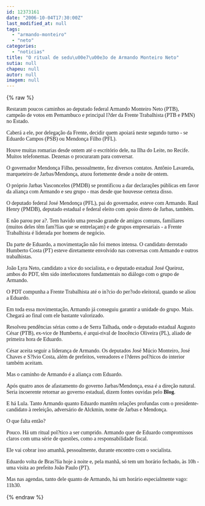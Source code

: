 ```yaml
---
id: 12373161
date: "2006-10-04T17:30:00Z"
last_modified_at: null
tags:
  - "armando-monteiro"
  - "neto"
categories:
  - "noticias"
title: "O ritual de sedu\u00e7\u00e3o de Armando Monteiro Neto"
sutia: null
chapeu: null
autor: null
imagem: null
---
```

{% raw %}
<p><P><FONT face=Verdana>Restaram poucos caminhos ao deputado federal Armando Monteiro Neto (PTB), campeão de votos em Pernambuco e principal l?der da Frente Trabalhista (PTB e PMN) no Estado.</FONT></P></p>
<p><P><FONT face=Verdana>Caberá a ele, por delegação da Frente, decidir quem apoiará neste segundo turno - se Eduardo Campos (PSB) ou Mendonça Filho (PFL).</FONT></P></p>
<p><P><FONT face=Verdana>Houve muitas romarias desde ontem até o escritório dele, na Ilha do Leite, no Recife. Muitos telefonemas. Dezenas o procuraram para conversar.</FONT></P></p>
<p><P><FONT face=Verdana>O governador Mendonça Filho, pessoalmente, fez diversos contatos. Antônio Lavareda, marqueteiro de Jarbas/Mendonça, atuou fortemente desde a noite de ontem.</FONT></P></p>
<p><P><FONT face=Verdana>O próprio Jarbas Vasconcelos (PMDB) se prontificou a dar declarações públicas em favor da aliança com Armando e seu grupo - mas desde que houvesse certeza disso.</FONT></P></p>
<p><P><FONT face=Verdana>O deputado federal José Mendonça (PFL), pai do governador, esteve com Armando. Raul Henry (PMDB), deputado estadual e federal eleito com apoio direto de Jarbas, também.</FONT></P></p>
<p><P><FONT face=Verdana>E não parou por a?. Tem havido uma pressão grande de amigos comuns, familiares (muitos deles têm fam?lias que se entrelaçam) e de grupos empresariais - a Frente Trabalhista é liderada por homens de negócio.</FONT></P></p>
<p><P><FONT face=Verdana>Da parte de Eduardo, a movimentação não foi menos intensa. O candidato derrotado Humberto Costa (PT) esteve diretamente envolvido nas conversas com Armando e outros trabalhistas.</FONT></P></p>
<p><P><FONT face=Verdana>João Lyra Neto, candidato a vice do socialista, e o deputado estadual José Queiroz, ambos do PDT, têm sido interlocutores fundamentais no diálogo com o grupo de Armando.</FONT></P></p>
<p><P><FONT face=Verdana>O PDT compunha a Frente Trabalhista até o in?cio do per?odo eleitoral, quando se aliou a Eduardo.</FONT></P></p>
<p><P><FONT face=Verdana>Em toda essa movimentação, Armando já conseguiu garantir a unidade do grupo. Mais. Chegará ao final com ele bastante valorizado. </FONT></P></p>
<p><P><FONT face=Verdana>Resolveu pendências sérias como a de Serra Talhada, onde o deputado estadual Augusto César (PTB), ex-vice de Humberto, é arqui-rival de Inocêncio Oliveira (PL), aliado de primeira hora de Eduardo.</FONT></P></p>
<p><P><FONT face=Verdana>César aceita seguir a liderança de Armando. Os deputados José Múcio Monteiro, José Chaves e S?lvio Costa, além de prefeitos, vereadores e l?deres pol?ticos do interior também aceitam.</FONT></P></p>
<p><P><FONT face=Verdana>Mas o caminho de Armando é a aliança com Eduardo. </FONT></P></p>
<p><P><FONT face=Verdana>Após quatro anos de afastamento do governo Jarbas/Mendonça, essa é a direção natural. Seria incoerente retornar ao governo estadual, dizem fontes ouvidas pelo <STRONG>Blog</STRONG>.</FONT></P></p>
<p><P><FONT face=Verdana>E há Lula. Tanto Armando quanto Eduardo mantêm relações profundas com o presidente-candidato à reeleição, adversário de Alckmin, nome de Jarbas e Mendonça.</FONT></P></p>
<p><P><FONT face=Verdana>O que falta então? </FONT></P></p>
<p><P><FONT face=Verdana>Pouco. Há um ritual pol?tico a ser cumprido. Armando quer de Eduardo compromissos claros com uma série de questões, como a responsabilidade fiscal.</FONT></P></p>
<p><P><FONT face=Verdana>Ele vai cobrar isso amanhã, pessoalmente, durante encontro com o socialista. </FONT></P></p>
<p><P><FONT face=Verdana>Eduardo volta de Bras?lia hoje à noite e, pela manhã, só tem um horário fechado, às 10h - uma visita ao prefeito João Paulo (PT).</FONT></P></p>
<p><P><FONT face=Verdana>Mas nas agendas, tanto dele quanto de Armando, há um horário especialmente vago: 11h30.</FONT></P> </p>
{% endraw %}